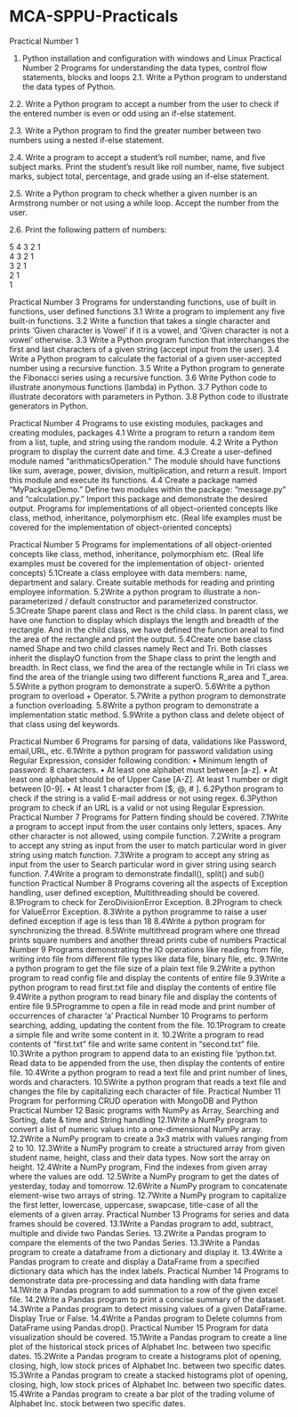 # MCA-SPPU-Practicals
Practical Number 1
1. Python installation and configuration with windows and Linux
Practical Number 2
Programs for understanding the data types, control flow statements, blocks and loops
2.1. Write a Python program to understand the data types of Python.

2.2. Write a Python program to accept a number from the user to check if the entered number is even or odd using an if-else statement.

2.3. Write a Python program to find the greater number between two numbers using a nested if-else statement.

2.4. Write a program to accept a student’s roll number, name, and five subject marks. Print the student’s result like roll number, name, five subject marks, subject total, percentage, and grade using an if-else statement.

2.5. Write a Python program to check whether a given number is an Armstrong number or not using a while loop. Accept the number from the user.

2.6. Print the following pattern of numbers:

5 4 3 2 1<br>
4 3 2 1<br>
3 2 1<br>
2 1<br>
1

Practical Number 3
Programs for understanding functions, use of built in functions, user defined functions
3.1 Write a program to implement any five built-in functions.
3.2 Write a function that takes a single character and prints ‘Given character is Vowel’ if it is a vowel, and ‘Given character is not a vowel’ otherwise.
3.3 Write a Python program function that interchanges the first and last characters of a given string (accept input from the user).
3.4 Write a Python program to calculate the factorial of a given user-accepted number using a recursive function.
3.5 Write a Python program to generate the Fibonacci series using a recursive function.
3.6 Write Python code to illustrate anonymous functions (lambda) in Python.
3.7 Python code to illustrate decorators with parameters in Python.
3.8 Python code to illustrate generators in Python.

Practical Number 4
Programs to use existing modules, packages and creating modules, packages
4.1 Write a program to return a random item from a list, tuple, and string using the random module.
4.2 Write a Python program to display the current date and time.
4.3 Create a user-defined module named “arithmaticsOperation.” The module should have functions like sum, average, power, division, multiplication, and return a result. Import this module and execute its functions.
4.4 Create a package named “MyPackageDemo.” Define two modules within the package: “message.py” and “calculation.py.” Import this package and demonstrate the desired output.
Programs for implementations of all object-oriented concepts like class, method, inheritance, polymorphism etc. (Real life examples must be covered for the implementation of object-oriented concepts)

Practical Number 5
Programs for implementations of all object-oriented concepts like class, method, inheritance, polymorphism etc. (Real life examples must be covered for the implementation of object- oriented concepts)
5.1Create a class employee with data members: name, department and salary. Create suitable methods for reading and printing employee information.
5.2Write a python program to illustrate a non-parameterized / default constructor and parameterized constructor.
5.3Create Shape parent class and Rect is the child class. In parent class, we have one function to display which displays the length and breadth of the rectangle. And in the child class, we have defined the function areal to find the area of the rectangle and print the output.
5.4Create one base class named Shape and two child classes namely Rect and Tri. Both classes inherit the displayO function from the Shape class to print the length and breadth.
In Rect class, we find the area of the rectangle while in Tri class we find the area of the triangle using two different functions R_area and T_area.
5.5Write a python program to demonstrate a superO.
5.6Write a python program to overload + Operator.
5.7Write a python program to demonstrate a function overloading.
5.8Write a python program to demonstrate a implementation static method.
5.9Write a python class and delete object of that class using del keywords.

Practical Number 6
Programs for parsing of data, validations like Password, email,URL, etc.
6.1Write a python program for password validation using Regular Expression, consider following condition:
• Minimum length of password: 8 characters.
• At least one alphabet must between [a-z].
• At least one alphabet should be of Upper Case [A-Z]. At least 1 number or digit between [0-9].
• At least 1 character from [$, @, # ].
6.2Python program to check if the string is a valid E-mail address or not using regex.
6.3Python program to check if an URL is a valid or not using
Regular Expression.
Practical Number 7
Programs for Pattern finding should be covered.
7.1Write a program to accept input from the user contains only letters, spaces. Any other character is not allowed, using compile function.
7.2Write a program to accept any string as input from the user to match particular word in giver string using match function.
7.3Write a program to accept any string as input from the user to Search particular word in giver string using search function.
7.4Write a program to demonstrate findall(), split() and sub() function
Practical Number 8
Programs covering all the aspects of Exception handling, user defined exception, Multithreading should be covered.
8.1Program to check for ZeroDivisionError Exception.
8.2Program to check for ValueError Exception.
8.3Write a python programme to raise a user defined exception if age is less than 18
8.4Write a python program for synchronizing the thread.
8.5Write multithread program where one thread prints square numbers and another thread prints cube of numbers
Practical Number 9
Programs demonstrating the IO operations like reading from file, writing into file from different file types like data file, binary file, etc.
9.1Write a python program to get the file size of a plain text file
9.2Write a python program to read config file and display the contents of entire file
9.3Write a python program to read first.txt file and display the contents of entire file
9.4Write a python program to read binary file and display the contents of entire file
9.5Programme to open a file in read mode and print number of occurrences of character ‘a’
Practical Number 10
Programs to perform searching, adding, updating the content from the file.
10.1Program to create a simple file and write some content in it.
10.2Write a program to read contents of “first.txt” file and write same content in “second.txt” file.
10.3Write a python program to append data to an existing file ‘python.txt. Read data to be appended from the use, then display the contents of entire file.
10.4Write a python program to read a text file and print number of lines, words and characters.
10.5Write a python program that reads a text file and changes the file by capitalizing each character of file.
Practical Number 11
Program for performing CRUD operation with MongoDB and Python
Practical Number 12
Basic programs with NumPy as Array, Searching and Sorting, date & time and String handling
12.1Write a NumPy program to convert a list of numeric values into a one-dimensional NumPy array.
12.2Write a NumPy program to create a 3x3 matrix with values ranging from 2 to 10.
12.3Write a NumPy program to create a structured array from given student name, height, class and their data types. Now sort the array on height.
12.4Write a NumPy program, Find the indexes from given array where the values are odd.
12.5Write a NumPy program to get the dates of yesterday, today and tomorrow.
12.6Write a NumPy program to concatenate element-wise two arrays of string.
12.7Write a NumPy program to capitalize the first letter, lowercase, uppercase, swapcase, title-case of all the elements of a given array.
Practical Number 13
Programs for series and data frames should be covered.
13.1Write a Pandas program to add, subtract, multiple and divide two Pandas Series.
13.2Write a Pandas program to compare the elements of the two Pandas Series.
13.3Write a Pandas program to create a dataframe from a dictionary and display it.
13.4Write a Pandas program to create and display a DataFrame from a specified dictionary data which has the index labels.
Practical Number 14
Programs to demonstrate data pre-processing and data handling with data frame
14.1Write a Pandas program to add summation to a row of the
given excel file.
14.2Write a Pandas program to print a concise summary of the dataset.
14.3Write a Pandas program to detect missing values of a given DataFrame. Display True or False.
14.4Write a Pandas program to Delete columns from DataFrame using Pandas.drop().
Practical Number 15
Program for data visualization should be covered.
15.1Write a Pandas program to create a line plot of the historical stock prices of Alphabet Inc. between two specific dates.
15.2Write a Pandas program to create a histograms plot of opening, closing, high, low stock prices of Alphabet Inc. between two specific dates.
15.3Write a Pandas program to create a stacked histograms plot of opening, closing, high, low stock prices of Alphabet Inc. between two specific dates.
15.4Write a Pandas program to create a bar plot of the trading volume of Alphabet Inc. stock between two specific dates.
